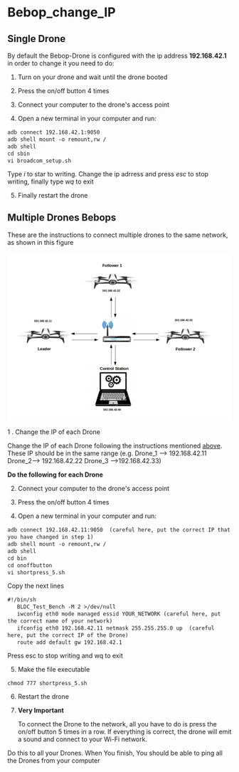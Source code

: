 # Bebop_change_IP

## Single Drone 

By default the Bebop-Drone is configured with the ip address **192.168.42.1** in order to change it you need to do:


1.  Turn on your drone and wait until the drone booted 

2.  Press the on/off button 4 times 

3.  Connect your computer to the drone's access point
 
4.  Open a new terminal in your computer and run:
  ```
  adb connect 192.168.42.1:9050
  adb shell mount -o remount,rw /
  adb shell 
  cd sbin
  vi broadcom_setup.sh
  ```
  Type *i* to star to writing. Change the ip adrress and press *esc* to stop writing, finally  type *wq* to exit 
  
5. Finally restart the drone 


## Multiple Drones Bebops

These are the instructions to connect multiple drones to the same network, as shown in this figure

![](https://github.com/dvalenciar/Bebop_change_IP/blob/master/Figure.jpg)

1 . Change the IP of each Drone

Change the IP of each Drone following  the instructions mentioned [above](https://github.com/dvalenciar/Bebop_change_IP/blob/master/README.md#single-drone). These IP should be in the same range  (e.g. Drone_1 --> 192.168.42.11  Drone_2--> 192.168.42.22     Drone_3 -->192.168.42.33)


**Do the following for each Drone**

2. Connect your computer to the drone's access point 

3. Press the on/off button 4 times 

4.  Open a new terminal in your computer and run:

  ```
  adb connect 192.168.42.11:9050  (careful here, put the correct IP that  you have changed in step 1)
  adb shell mount -o remount,rw /
  adb shell 
  cd bin
  cd onoffbutton
  vi shortpress_5.sh
  ```
   Copy the next lines 
  ```
  #!/bin/sh
	 BLDC_Test_Bench -M 2 >/dev/null
	 iwconfig eth0 mode managed essid YOUR_NETWORK (careful here, put the correct name of your network)
	 ifconfig eth0 192.168.42.11 netmask 255.255.255.0 up  (careful here, put the correct IP of the Drone)
	 route add default gw 192.168.42.1
  ```
   Press esc to stop writing and wq to exit 
  
   
5. Make the file executable 
  ```
  chmod 777 shortpress_5.sh
  ```
6. Restart the drone 



7. **Very Important**

   To connect the Drone to the network, all you have to do is press the  on/off button 5 times in a row.
   If everything is correct, the drone will emit a sound and connect to your Wi-Fi network.




Do this to all your Drones. When You finish, You should be able to ping all the Drones from your computer 
  
  
  
  
